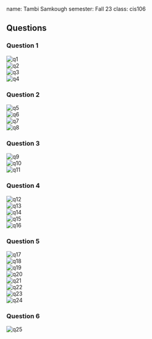 name: Tambi Samkough
semester: Fall 23
class: cis106

## Questions

### Question 1
![q1](q1.1.png)<br>
![q2](q1.2.png)<br>
![q3](q1.3.png)<br>
![q4](q1.4-5.png)<br>

### Question 2
![q5](q2.1.png)<br>
![q6](q2.2.png)<br>
![q7](q2.3.png)<br>
![q8](q2.4.png)<br>

### Question 3
![q9](q3.1.png)<br>
![q10](q3.2-3.png)<br>
![q11](q3.4.png)<br>

### Question 4
![q12](q4.1.png)<br>
![q13](q4.2.png)<br>
![q14](q4.3.png)<br>
![q15](q4.4.png)<br>
![q16](q4.5.png)<br>

### Question 5
![q17](q5.1.png)<br>
![q18](q5.2.png)<br>
![q19](q5.3.png)<br>
![q20](q5.4.png)<br>
![q21](q5.5.png)<br>
![q22](q5.6.png)<br>
![q23](q5.7.png)<br>
![q24](q5.8.png)<br>
### Question 6
![q25](q6.1.png)<br>